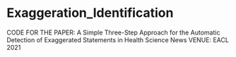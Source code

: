 # Exaggeration_Identification

CODE FOR THE PAPER: A Simple Three-Step Approach for the Automatic Detection of Exaggerated Statements in Health Science News
VENUE: EACL 2021 
